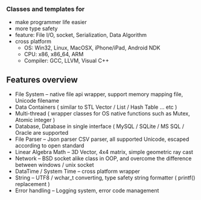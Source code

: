 ### Classes and templates for ###
  * make programmer life easier
  * more type safety
  * feature: File I/O, socket, Serialization, Data Algorithm
  * cross platform
    * OS: Win32, Linux, MacOSX, iPhone/iPad, Android NDK
    * CPU: x86, x86\_64, ARM
    * Compiler: GCC, LLVM, Visual C++

## Features overview ##
  * File System – native file api wrapper, support memory mapping file, Unicode filename
  * Data Containers ( similar to STL Vector / List / Hash Table … etc )
  * Multi-thread ( wrapper classes for OS native functions such as Mutex, Atomic integer )
  * Database, Database in single interface ( MySQL / SQLite / MS SQL / Oracle are supported
  * File Parser – Json parser CSV parser, all supported Unicode, escaped according to open standard
  * Linear Algebra Math – 3D Vector, 4x4 matrix, simple geometric ray cast
  * Network – BSD socket alike class in OOP, and overcome the difference between windows / unix socket
  * DataTime / System Time – cross platform wrapper
  * String – UTF8 / wchar\_t converting, type safety string formatter ( printf() replacement )
  * Error handling – Logging system, error code management